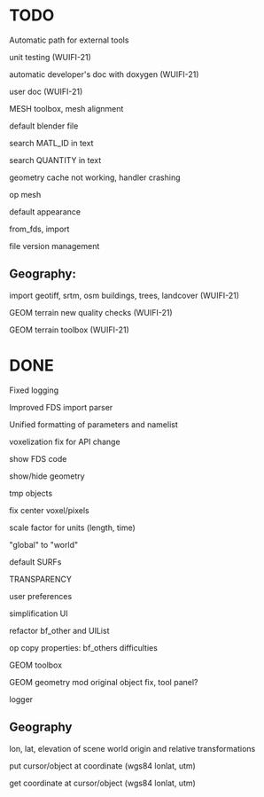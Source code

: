 # TODO

Automatic path for external tools

unit testing (WUIFI-21)

automatic developer's doc with doxygen (WUIFI-21)

user doc (WUIFI-21)

MESH toolbox, mesh alignment

default blender file

search MATL_ID in text

search QUANTITY in text

geometry cache not working, handler crashing

op mesh

default appearance

from_fds, import

file version management

## Geography:

import geotiff, srtm, osm buildings, trees, landcover (WUIFI-21)

GEOM terrain new quality checks (WUIFI-21)

GEOM terrain toolbox (WUIFI-21)


# DONE

Fixed logging

Improved FDS import parser

Unified formatting of parameters and namelist

voxelization fix for API change

show FDS code

show/hide geometry

tmp objects

fix center voxel/pixels

scale factor for units (length, time)

"global" to "world"

default SURFs

TRANSPARENCY

user preferences

simplification UI

refactor bf_other and UIList

op copy properties: bf_others difficulties

GEOM toolbox

GEOM geometry mod original object fix, tool panel?

logger

## Geography

lon, lat, elevation of scene world origin and relative transformations

put cursor/object at coordinate (wgs84 lonlat, utm)

get coordinate at cursor/object (wgs84 lonlat, utm)